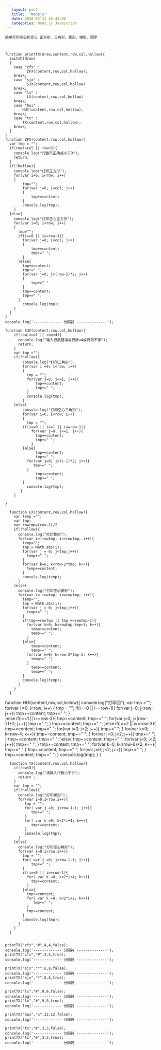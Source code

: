 ```yaml
---                                                                         
   layout: post
   title:  "Nodejs"                                                           
   date: 2020-02-12 08:41:00
   categories: Node.js Javescript
---
```

    简单打印实心和空心 正方形、三角形、菱形、梯形、回字



    function printTX(draw,content,row,col,hollow){
      switch(draw)
      {
        case "zfx" :
              ZFX(content,row,col,hollow);
        break;
        case "sjx" :
              SJX(content,row,col,hollow)
        break;
        case "lx" :
              LX(content,row,col,hollow)
        break;
        case "hui" :
            HUI(content,row,col,hollow);
        break;
        case "tx" :
            TX(content,row,col,hollow);
        break;
      }
    }
    function ZFX(content,row,col,hollow){
      var tmp = "";
      if(row!=col || row<3){
        console.log("行数不正确或小于3");
        return;
      }
      if(!hollow){
        console.log("打印正方形");
        for(var i=0; i<row; i++)
        {
            tmp="";
            for(var j=0; j<col; j++) 
            {
                tmp+=content;
            }
            console.log(tmp);
        }
      }else{
        console.log("打印空心正方形");
        for(var i=0; i<row; i++)
        {
          tmp="";
          if(i==0 || i==row-1){
            for(var j=0; j<col; j++) 
            {
                tmp+=content;
                tmp+=" ";
            }
          }else{
            tmp+=content;
            tmp+=" ";
            for(var j=0; j<(row-2)*2; j++) 
            {
                tmp+=" "
            }
            tmp+=content;
            tmp+=" ";
          }
            console.log(tmp);
        }
      }      
    }
    console.log('------------- 分隔符 --------------');

    function SJX(content,row,col,hollow){
        if(row!=col || row<4){
          console.log("输入行数错误或行数<4或行列不等");
          return;
        }
        var tmp ="";
        if(!hollow){
            console.log("打印三角形");
            for(var i =0; i<row; i++)
            {
              tmp = "";
              for(var j=0; j<=i; j++){
                  tmp+=content;
                  tmp+=" ";
              }
              console.log(tmp);
            }
        }else{
            console.log("打印空心三角形");
            for(var i=0; i<row; i++)
            {
              tmp = "";
            if(i==0 || i==1 || i==row-1){
                for(var j=0; j<=i; j++){
                  tmp+=content;
                  tmp+=" ";
                }
            }else{
                  tmp+=content;
                  tmp+=" ";
              for(var j=0; j<(i-1)*2; j++){
                 tmp+=" ";
              }
                  tmp+=content;
                  tmp+=" ";
            }
              console.log(tmp);
           }
        }
        
    }

      function LX(content,row,col,hollow){
        var temp ="";
        var tmp;
        var rowtmp=(row-1)/2
        if(!hollow){
          console.log("打印菱形");
          for(var i=-rowtmp; i<=rowtmp; i++){
            temp="";
            tmp = Math.abs(i);
            for(var j = 0; j<tmp;j++){
              temp+=" ";
            }
            for(var k=0; k<row-2*tmp; k++){
              temp+=content;
            }
            console.log(temp);
          }
        }else{
          console.log("打印空心菱形");
          for(var i=-rowtmp; i<=rowtmp; i++){
            temp="";
            tmp = Math.abs(i);
            for(var j = 0; j<tmp;j++){
              temp+=" ";
            }
            if(tmp==rowtmp || tmp ==rowtmp-1){
              for(var k=0; k<rowtmp-tmp+1; k++){
                temp+=content;
                temp+=" ";
              }
            }else{
                temp+=content;
                temp+=" ";
              for(var k=0; k<row-2*tmp-3; k++){
                temp+=" ";
              }
                temp+=content;
                temp+=" ";
            }
            console.log(temp);
          }
        }
      }

  function HUI(content,row,col,hollow){
        console.log("打印回");
        var tmp ="";
         for(var i =0; i<row; i++)
         {
            tmp = "";
            if(i==0 || i==row-1){
              for(var j=0; j<row; j++){
                  tmp+=content;
                  tmp+=" ";
              }  
            }else if(i==1 || i==row-2){
                  tmp+=content;
                  tmp+=" ";
              for(var j=0; j<(row-2)*2; j++){
                  tmp+=" ";
              }
                  tmp+=content;
                  tmp+=" ";
            }else if(i==2 || i==row-3){
                  tmp+=content;
                  tmp+=" ";
              for(var j=0; j<2; j++){
                tmp+=" ";
              }
              for(var k=0; k<row-4; k++){
                  tmp+=content;
                  tmp+=" ";
              }
              for(var j=0; j<2; j++){
                tmp+=" ";
              }
                  tmp+=content;
                  tmp+=" ";
            }else{
                  tmp+=content;
                  tmp+=" "; 
              for(var j=0; j<2; j++){
                tmp+=" ";
              }
                  tmp+=content;
                  tmp+=" ";
              for(var k=0; k<(row-6)*2; k++){
                tmp+=" "
              }
                  tmp+=content;
                  tmp+=" ";
              for(var j=0; j<2; j++){
                tmp+=" ";
              }
                  tmp+=content;
                  tmp+=" ";
            }
            console.log(tmp);
         }
    }

      function TX(content,row,col,hollow){
        if(row<3){
          console.log("请输入行数小于3");
          return ;
        }
        var tmp = "";
        if(!hollow){
          console.log("打印梯形");
          for(var i=0;i<row;i++){
             tmp = "";
             for( var j =0; j<row-1-i; j++){
                tmp+=" ";
             }
             for( var k =0; k<2*i+4; k++){
                tmp+=content;
             }
             console.log(tmp);
          }
        }else{
          console.log("打印空心梯形");
          for(var i=0;i<row;i++){
            tmp = "";
            for( var j =0; j<row-1-i; j++){
                tmp+=" ";
            }
            if(i==0 || i==row-1){
              for( var k =0; k<2*i+4; k++){
                tmp+=content;
              }
            }else{
              tmp+=content;
              for( var k =0; k<2*i+2; k++){
                 tmp+=" ";
              }
              tmp+=content;
            }
            console.log(tmp);
          }
        }
      }


    printTX("zfx","#",4,4,false);
    console.log('------------- 分隔符 --------------');
    printTX("zfx","#",4,4,true);
    console.log('------------- 分隔符 --------------');

    printTX("sjx","*",8,8,false);
    console.log('------------- 分隔符 --------------');
    printTX("sjx","*",8,8,true);
    console.log('------------- 分隔符 --------------');

    printTX("lx","#",9,9,false);
    console.log('------------- 分隔符 --------------');
    printTX("lx","#",9,9,true);
    console.log('------------- 分隔符 --------------');

    printTX("hui","x",12,12,false);
    console.log('------------- 分隔符 --------------');

    printTX("tx","#",3,3,false);
    console.log('------------- 分隔符 --------------');
    printTX("tx","#",3,3,true);
    console.log('------------- 分隔符 --------------');
